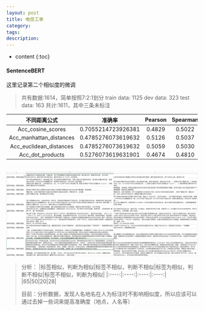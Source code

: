 ```yaml
---
layout: post
title: 电信工单
category: 
tags: 
description: 
---
```

* content
{:toc}

#### SentenceBERT
这里记录第二个相似度的微调
>共有数据:1614，简单按照7:2:1划分
train data: 1125
dev data: 323
test data: 163
共计:1611，其中三条未标注

|不同距离公式|准确率|Pearson|Spearman|
|:----:|:----:|:----:|:----:|
|Acc_cosine_scores|0.7055214723926381|0.4829|0.5022|
|Acc_manhattan_distances|0.4785276073619632|0.5126|0.5037|
|Acc_euclidean_distances|0.4785276073619632|0.5059|0.5030|
|Acc_dot_products|0.5276073619631901|0.4674|0.4810|

 
 ![结果示例](https://raw.githubusercontent.com/ZhaoKangkang0572/imgbed/master/小书匠/1605168122551.png)

>分析：
>|标签相似，判断为相似|标签不相似，判断不相似|标签为相似，判断不相似|标签不相似，判断为相似|
>|:----:|:----:|:----:|:----:|
>|65|50|20|28|
>
>目前：分析数据，发现人名地名在人为标注时不影响相似度，所以应该可以通过去掉一些词来提高准确度（地点，人名等）
>

